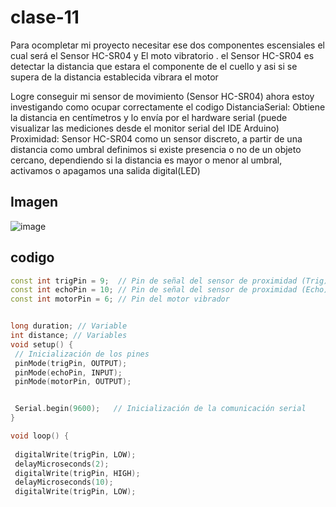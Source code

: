 # clase-11
Para ocompletar mi proyecto necesitar ese dos componentes escensiales el cual será el Sensor HC-SR04 y El moto vibratorio .
el Sensor HC-SR04 es detectar la distancia que estara el componente de el cuello y asi si se supera de la distancia establecida vibrara el motor

Logre conseguir mi sensor de movimiento (Sensor HC-SR04) ahora estoy investigando como ocupar correctamente el codigo 
DistanciaSerial: Obtiene la distancia en centímetros y lo envía por el hardware serial (puede visualizar las mediciones desde el monitor serial del IDE Arduino)
Proximidad: Sensor HC-SR04 como un sensor discreto, a partir de una distancia como umbral definimos si existe presencia o no de un objeto cercano, dependiendo si la distancia es mayor o menor al umbral, activamos o apagamos una salida digital(LED)
## Imagen
  ![image](https://github.com/GermanGallardo/dis145/assets/164402341/67713a81-cd58-4f9d-9d26-d463b97063ad)
 ## codigo
 ```cpp
const int trigPin = 9;  // Pin de señal del sensor de proximidad (Trig)
const int echoPin = 10; // Pin de señal del sensor de proximidad (Echo)
const int motorPin = 6; // Pin del motor vibrador


long duration; // Variable
int distance; // Variables
void setup() {
  // Inicialización de los pines
  pinMode(trigPin, OUTPUT);
  pinMode(echoPin, INPUT);
  pinMode(motorPin, OUTPUT);


  Serial.begin(9600);   // Inicialización de la comunicación serial 
}

void loop() {
  
  digitalWrite(trigPin, LOW);
  delayMicroseconds(2);
  digitalWrite(trigPin, HIGH);
  delayMicroseconds(10);
  digitalWrite(trigPin, LOW);




